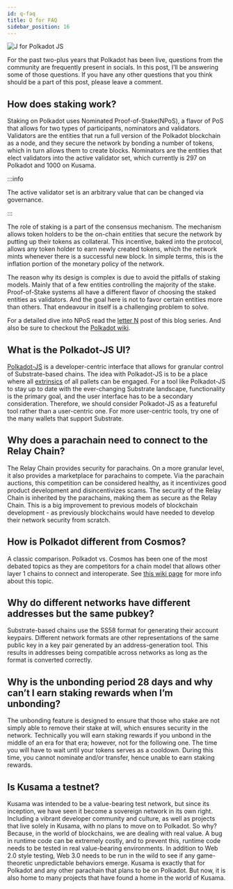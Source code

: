 ```yaml
---
id: q-faq
title: Q for FAQ
sidebar_position: 16
---
```


![J for Polkadot JS](assets/Q.png)

For the past two-plus years that Polkadot has been live, questions from the community are frequently
present in socials. In this post, I’ll be answering some of those questions. If you have any other
questions that you think should be a part of this post, please leave a comment.

## How does staking work?

Staking on Polkadot uses Nominated Proof-of-Stake(NPoS), a flavor of PoS that allows for two types
of participants, nominators and validators. Validators are the entities that run a full version of
the Polkadot blockchain as a node, and they secure the network by bonding a number of tokens, which
in turn allows them to create blocks. Nominators are the entities that elect validators into the
active validator set, which currently is 297 on Polkadot and 1000 on Kusama.

:::info

The active validator set is an arbitrary value that can be changed via governance.

:::

The role of staking is a part of the consensus mechanism. The mechanism allows token holders to be
the on-chain entities that secure the network by putting up their tokens as collateral. This
incentive, baked into the protocol, allows any token holder to earn newly created tokens, which the
network mints whenever there is a successful new block. In simple terms, this is the inflation
portion of the monetary policy of the network.

The reason why its design is complex is due to avoid the pitfalls of staking models. Mainly that of
a few entities controlling the majority of the stake. Proof-of-Stake systems all have a different
flavor of choosing the staked entities as validators. And the goal here is not to favor certain
entities more than others. That endeavour in itself is a challenging problem to solve.

For a detailed dive into NPoS read the [letter N](npos.md) post of this blog series. And also be
sure to checkout the [Polkadot wiki](https://wiki.polkadot.network/docs/learn-phragmen).

## What is the Polkadot-JS UI?

[Polkadot-JS](polkadot-js.md) is a developer-centric interface that allows for granular control of
Substrate-based chains. The idea with Polkadot-JS is to be a place where all
[extrinsics](https://wiki.polkadot.network/docs/learn-extrinsics) of all pallets can be engaged. For
a tool like Polkadot-JS to stay up to date with the ever-changing Substrate landscape, functionality
is the primary goal, and the user interface has to be a secondary consideration. Therefore, we
should consider Polkadot-JS as a featureful tool rather than a user-centric one. For more
user-centric tools, try one of the many wallets that support Substrate.

## Why does a parachain need to connect to the Relay Chain?

The Relay Chain provides security for parachains. On a more granular level, it also provides a
marketplace for parachains to compete. Via the parachain auctions, this competition can be
considered healthy, as it incentivizes good product development and disincentivizes scams. The
security of the Relay Chain is inherited by the parachains, making them as secure as the Relay
Chain. This is a big improvement to previous models of blockchain development - as previously
blockchains would have needed to develop their network security from scratch.

## How is Polkadot different from Cosmos?

A classic comparison. Polkadot vs. Cosmos has been one of the most debated topics as they are
competitors for a chain model that allows other layer 1 chains to connect and interoperate. See
[this wiki page](https://wiki.polkadot.network/docs/learn-comparisons-cosmos) for more info about
this topic.

## Why do different networks have different addresses but the same pubkey?

Substrate-based chains use the SS58 format for generating their account keypairs. Different network
formats are other representations of the same public key in a key pair generated by an
address-generation tool. This results in addresses being compatible across networks as long as the
format is converted correctly.

## Why is the unbonding period 28 days and why can’t I earn staking rewards when I’m unbonding?

The unbonding feature is designed to ensure that those who stake are not simply able to remove their
stake at will, which ensures security in the network. Technically you will earn staking rewards if
you unbond in the middle of an era for that era; however, not for the following one. The time you
will have to wait until your tokens serves as a cooldown. During this time, you cannot nominate
and/or transfer, hence unable to earn staking rewards.

## Is Kusama a testnet?

Kusama was intended to be a value-bearing test network, but since its inception, we have seen it
become a sovereign network in its own right. Including a vibrant developer community and culture, as
well as projects that live solely in Kusama, with no plans to move on to Polkadot. So why? Because,
in the world of blockchains, we are dealing with real value. A bug in runtime code can be extremely
costly, and to prevent this, runtime code needs to be tested in real value-bearing environments. In
addition to Web 2.0 style testing, Web 3.0 needs to be run in the wild to see if any game-theoretic
unpredictable behaviors emerge. Kusama is exactly that for Polkadot and any other parachain that
plans to be on Polkadot. But now, it is also home to many projects that have found a home in the
world of Kusama.
